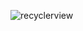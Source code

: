 ![recyclerview](https://user-images.githubusercontent.com/44075596/72204607-9100f600-34ac-11ea-9326-14bf34061504.png)
